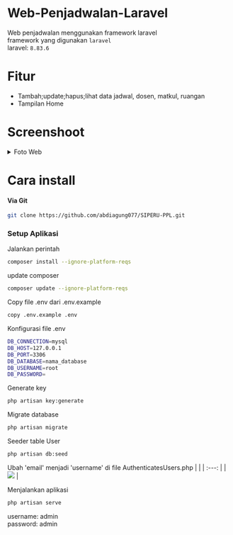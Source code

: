 # Web-Penjadwalan-Laravel
Web penjadwalan menggunakan framework laravel
<br>
framework yang digunakan `laravel` 
<br>
laravel: `8.83.6`

# Fitur
- Tambah;update;hapus;lihat data jadwal, dosen, matkul, ruangan
- Tampilan Home

# Screenshoot
<details>
    <summary>Foto Web</summary>
    <br>

|  |  |
| :---:  | :---:  |
| ![](screenshot/login.jpeg)            | ![](screenshot/home.jpeg)          
![](screenshot/dashboard.jpeg)  | ![](screenshot/matkul.jpeg)            
![](screenshot/dosen.jpeg)               | ![](screenshot/ruangan.jpeg)  
![](screenshot/jadwal.jpeg)            | ![](screenshot/jadwal2.jpeg)                


</details>  

# Cara install

#### Via Git
```bash
git clone https://github.com/abdiagung077/SIPERU-PPL.git
```

### Setup Aplikasi
Jalankan perintah 
```bash
composer install --ignore-platform-reqs
```
update composer
```bash
composer update --ignore-platform-reqs
```
Copy file .env dari .env.example
```bash
copy .env.example .env
```
Konfigurasi file .env
```bash
DB_CONNECTION=mysql
DB_HOST=127.0.0.1
DB_PORT=3306
DB_DATABASE=nama_database
DB_USERNAME=root
DB_PASSWORD=
```
Generate key
```bash
php artisan key:generate
```
Migrate database
```bash
php artisan migrate
```
Seeder table User
```bash
php artisan db:seed
```
Ubah 'email' menjadi 'username' di file AuthenticatesUsers.php
|  |
| :---:  |
|![](screenshot/install.png) |

Menjalankan aplikasi
```bash
php artisan serve
```

username: admin
<br>
password: admin

